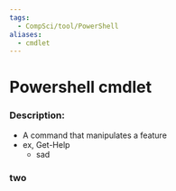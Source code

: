 ```yaml
---
tags:
  - CompSci/tool/PowerShell
aliases:
  - cmdlet
---
```

# Powershell cmdlet
### Description:
- A command that manipulates a feature
- ex, Get-Help
	- sad
### two
